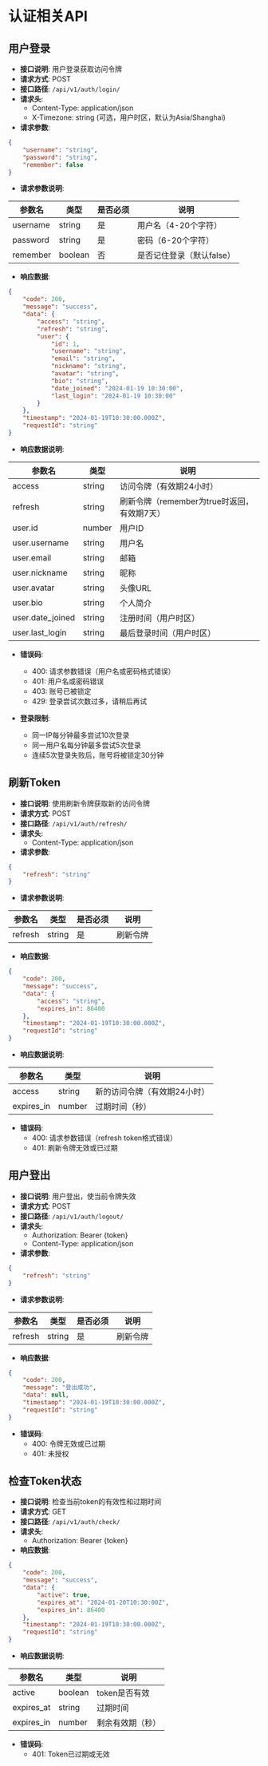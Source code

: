 # 认证相关API

## 用户登录
- **接口说明**: 用户登录获取访问令牌
- **请求方式**: POST
- **接口路径**: `/api/v1/auth/login/`
- **请求头**:
  - Content-Type: application/json
  - X-Timezone: string (可选，用户时区，默认为Asia/Shanghai)
- **请求参数**:
```json
{
    "username": "string",
    "password": "string",
    "remember": false
}
```
- **请求参数说明**:

| 参数名 | 类型 | 是否必须 | 说明 |
| --- | --- | --- | --- |
| username | string | 是 | 用户名（4-20个字符） |
| password | string | 是 | 密码（6-20个字符） |
| remember | boolean | 否 | 是否记住登录（默认false） |

- **响应数据**:
```json
{
    "code": 200,
    "message": "success",
    "data": {
        "access": "string",
        "refresh": "string",
        "user": {
            "id": 1,
            "username": "string",
            "email": "string",
            "nickname": "string",
            "avatar": "string",
            "bio": "string",
            "date_joined": "2024-01-19 10:30:00",
            "last_login": "2024-01-19 10:30:00"
        }
    },
    "timestamp": "2024-01-19T10:30:00.000Z",
    "requestId": "string"
}
```
- **响应数据说明**:

| 参数名 | 类型 | 说明 |
| --- | --- | --- |
| access | string | 访问令牌（有效期24小时） |
| refresh | string | 刷新令牌（remember为true时返回，有效期7天） |
| user.id | number | 用户ID |
| user.username | string | 用户名 |
| user.email | string | 邮箱 |
| user.nickname | string | 昵称 |
| user.avatar | string | 头像URL |
| user.bio | string | 个人简介 |
| user.date_joined | string | 注册时间（用户时区） |
| user.last_login | string | 最后登录时间（用户时区） |

- **错误码**:
  - 400: 请求参数错误（用户名或密码格式错误）
  - 401: 用户名或密码错误
  - 403: 账号已被锁定
  - 429: 登录尝试次数过多，请稍后再试

- **登录限制**:
  - 同一IP每分钟最多尝试10次登录
  - 同一用户名每分钟最多尝试5次登录
  - 连续5次登录失败后，账号将被锁定30分钟

## 刷新Token
- **接口说明**: 使用刷新令牌获取新的访问令牌
- **请求方式**: POST
- **接口路径**: `/api/v1/auth/refresh/`
- **请求头**:
  - Content-Type: application/json
- **请求参数**:
```json
{
    "refresh": "string"
}
```
- **请求参数说明**:

| 参数名 | 类型 | 是否必须 | 说明 |
| --- | --- | --- | --- |
| refresh | string | 是 | 刷新令牌 |

- **响应数据**:
```json
{
    "code": 200,
    "message": "success",
    "data": {
        "access": "string",
        "expires_in": 86400
    },
    "timestamp": "2024-01-19T10:30:00.000Z",
    "requestId": "string"
}
```
- **响应数据说明**:

| 参数名 | 类型 | 说明 |
| --- | --- | --- |
| access | string | 新的访问令牌（有效期24小时） |
| expires_in | number | 过期时间（秒） |

- **错误码**:
  - 400: 请求参数错误（refresh token格式错误）
  - 401: 刷新令牌无效或已过期

## 用户登出
- **接口说明**: 用户登出，使当前令牌失效
- **请求方式**: POST
- **接口路径**: `/api/v1/auth/logout/`
- **请求头**:
  - Authorization: Bearer {token}
  - Content-Type: application/json
- **请求参数**:
```json
{
    "refresh": "string"
}
```
- **请求参数说明**:

| 参数名 | 类型 | 是否必须 | 说明 |
| --- | --- | --- | --- |
| refresh | string | 是 | 刷新令牌 |

- **响应数据**:
```json
{
    "code": 200,
    "message": "登出成功",
    "data": null,
    "timestamp": "2024-01-19T10:30:00.000Z",
    "requestId": "string"
}
```
- **错误码**:
  - 400: 令牌无效或已过期
  - 401: 未授权

## 检查Token状态
- **接口说明**: 检查当前token的有效性和过期时间
- **请求方式**: GET
- **接口路径**: `/api/v1/auth/check/`
- **请求头**:
  - Authorization: Bearer {token}
- **响应数据**:
```json
{
    "code": 200,
    "message": "success",
    "data": {
        "active": true,
        "expires_at": "2024-01-20T10:30:00Z",
        "expires_in": 86400
    },
    "timestamp": "2024-01-19T10:30:00.000Z",
    "requestId": "string"
}
```
- **响应数据说明**:

| 参数名 | 类型 | 说明 |
| --- | --- | --- |
| active | boolean | token是否有效 |
| expires_at | string | 过期时间 |
| expires_in | number | 剩余有效期（秒） |

- **错误码**:
  - 401: Token已过期或无效
